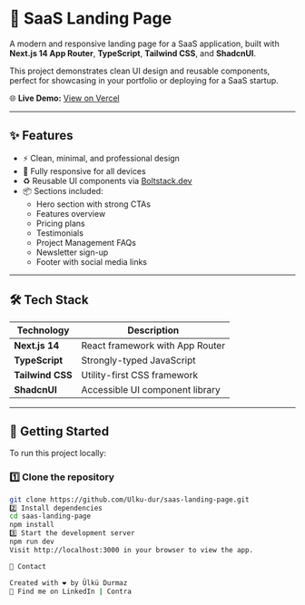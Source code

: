 # 🚀 SaaS Landing Page

A modern and responsive landing page for a SaaS application, built with **Next.js 14 App Router**, **TypeScript**, **Tailwind CSS**, and **ShadcnUI**.  

This project demonstrates clean UI design and reusable components, perfect for showcasing in your portfolio or deploying for a SaaS startup.

🌐 **Live Demo:** [View on Vercel](https://your-vercel-link.com)

---

## ✨ Features

- ⚡ Clean, minimal, and professional design
- 📱 Fully responsive for all devices
- ♻️ Reusable UI components via [Boltstack.dev](https://boltstack.dev)
- 📦 Sections included:
  - Hero section with strong CTAs
  - Features overview
  - Pricing plans
  - Testimonials
  - Project Management FAQs
  - Newsletter sign-up
  - Footer with social media links

---

## 🛠 Tech Stack

| Technology   | Description                         |
|--------------|-------------------------------------|
| **Next.js 14**   | React framework with App Router     |
| **TypeScript**   | Strongly-typed JavaScript           |
| **Tailwind CSS** | Utility-first CSS framework         |
| **ShadcnUI**     | Accessible UI component library     |

---

## 🚀 Getting Started

To run this project locally:  

### 1️⃣ Clone the repository
```bash
git clone https://github.com/Ulku-dur/saas-landing-page.git
2️⃣ Install dependencies
cd saas-landing-page
npm install
3️⃣ Start the development server
npm run dev
Visit http://localhost:3000 in your browser to view the app.

📧 Contact

Created with ❤️ by Ülkü Durmaz
📩 Find me on LinkedIn | Contra

